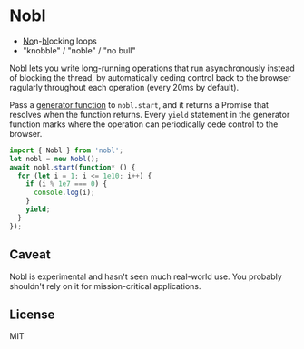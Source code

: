 # Nobl
* <ins>No</ins>n-<ins>bl</ins>ocking loops
* "knobble" / "noble" / "no bull"

Nobl lets you write long-running operations that run asynchronously instead of blocking the thread, by automatically ceding control back to the browser ragularly throughout each operation (every 20ms by default).

Pass a [generator function](https://developer.mozilla.org/en-US/docs/Web/JavaScript/Reference/Operators/function*) to `nobl.start`, and it returns a Promise that resolves when the function returns. Every `yield` statement in the generator function marks where the operation can periodically cede control to the browser.

```javascript
import { Nobl } from 'nobl';
let nobl = new Nobl();
await nobl.start(function* () {
  for (let i = 1; i <= 1e10; i++) {
    if (i % 1e7 === 0) {
      console.log(i);
    }
    yield;
  }
});
```

## Caveat
Nobl is experimental and hasn't seen much real-world use. You probably shouldn't rely on it for mission-critical applications.

## License
MIT

